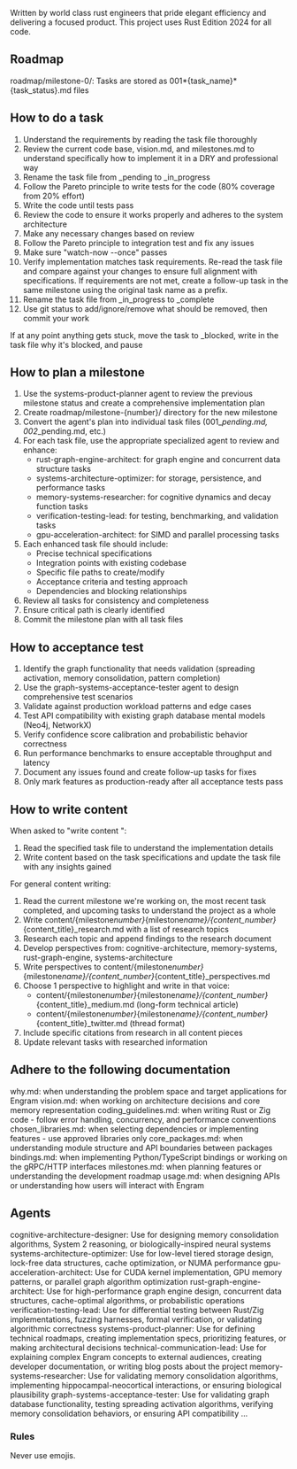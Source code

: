 Written by world class rust engineers that pride elegant efficiency and delivering a focused product.
This project uses Rust Edition 2024 for all code.

## Roadmap

roadmap/milestone-0/: Tasks are stored as 001*{task_name}*{task_status}.md files

## How to do a task

1. Understand the requirements by reading the task file thoroughly
2. Review the current code base, vision.md, and milestones.md to understand specifically how to implement it in a DRY and professional way
3. Rename the task file from \_pending to \_in_progress
4. Follow the Pareto principle to write tests for the code (80% coverage from 20% effort)
5. Write the code until tests pass
6. Review the code to ensure it works properly and adheres to the system architecture
7. Make any necessary changes based on review
8. Follow the Pareto principle to integration test and fix any issues
9. Make sure "watch-now --once" passes
10. Verify implementation matches task requirements. Re-read the task file and compare against your changes to ensure full alignment with specifications. If requirements are not met, create a follow-up task in the same milestone using the original task name as a prefix.
11. Rename the task file from \_in_progress to \_complete
12. Use git status to add/ignore/remove what should be removed, then commit your work

If at any point anything gets stuck, move the task to \_blocked, write in the task file why it's blocked, and pause

## How to plan a milestone

1. Use the systems-product-planner agent to review the previous milestone status and create a comprehensive implementation plan
2. Create roadmap/milestone-{number}/ directory for the new milestone
3. Convert the agent's plan into individual task files (001_*_pending.md, 002_*_pending.md, etc.)
4. For each task file, use the appropriate specialized agent to review and enhance:
   - rust-graph-engine-architect: for graph engine and concurrent data structure tasks
   - systems-architecture-optimizer: for storage, persistence, and performance tasks
   - memory-systems-researcher: for cognitive dynamics and decay function tasks
   - verification-testing-lead: for testing, benchmarking, and validation tasks
   - gpu-acceleration-architect: for SIMD and parallel processing tasks
5. Each enhanced task file should include:
   - Precise technical specifications
   - Integration points with existing codebase
   - Specific file paths to create/modify
   - Acceptance criteria and testing approach
   - Dependencies and blocking relationships
6. Review all tasks for consistency and completeness
7. Ensure critical path is clearly identified
8. Commit the milestone plan with all task files

## How to acceptance test

1. Identify the graph functionality that needs validation (spreading activation, memory consolidation, pattern completion)
2. Use the graph-systems-acceptance-tester agent to design comprehensive test scenarios
3. Validate against production workload patterns and edge cases
4. Test API compatibility with existing graph database mental models (Neo4j, NetworkX)
5. Verify confidence score calibration and probabilistic behavior correctness
6. Run performance benchmarks to ensure acceptable throughput and latency
7. Document any issues found and create follow-up tasks for fixes
8. Only mark features as production-ready after all acceptance tests pass

## How to write content

When asked to "write content <task file>":
1. Read the specified task file to understand the implementation details
2. Write content based on the task specifications and update the task file with any insights gained

For general content writing:
1. Read the current milestone we're working on, the most recent task completed, and upcoming tasks to understand the project as a whole
2. Write content/{milestone*number}*{milestone*name}/{content_number}*{content_title}\_research.md with a list of research topics
3. Research each topic and append findings to the research document
4. Develop perspectives from: cognitive-architecture, memory-systems, rust-graph-engine, systems-architecture
5. Write perspectives to content/{milestone*number}*{milestone*name}/{content_number}*{content_title}\_perspectives.md
6. Choose 1 perspective to highlight and write in that voice:
    - content/{milestone*number}*{milestone*name}/{content_number}*{content_title}\_medium.md (long-form technical article)
    - content/{milestone*number}*{milestone*name}/{content_number}*{content_title}\_twitter.md (thread format)
7. Include specific citations from research in all content pieces
8. Update relevant tasks with researched information

## Adhere to the following documentation

why.md: when understanding the problem space and target applications for Engram
vision.md: when working on architecture decisions and core memory representation
coding_guidelines.md: when writing Rust or Zig code - follow error handling, concurrency, and performance conventions
chosen_libraries.md: when selecting dependencies or implementing features - use approved libraries only
core_packages.md: when understanding module structure and API boundaries between packages
bindings.md: when implementing Python/TypeScript bindings or working on the gRPC/HTTP interfaces
milestones.md: when planning features or understanding the development roadmap
usage.md: when designing APIs or understanding how users will interact with Engram

## Agents

cognitive-architecture-designer: Use for designing memory consolidation algorithms, System 2 reasoning, or biologically-inspired neural systems
systems-architecture-optimizer: Use for low-level tiered storage design, lock-free data structures, cache optimization, or NUMA performance
gpu-acceleration-architect: Use for CUDA kernel implementation, GPU memory patterns, or parallel graph algorithm optimization
rust-graph-engine-architect: Use for high-performance graph engine design, concurrent data structures, cache-optimal algorithms, or probabilistic operations
verification-testing-lead: Use for differential testing between Rust/Zig implementations, fuzzing harnesses, formal verification, or validating algorithmic correctness
systems-product-planner: Use for defining technical roadmaps, creating implementation specs, prioritizing features, or making architectural decisions
technical-communication-lead: Use for explaining complex Engram concepts to external audiences, creating developer documentation, or writing blog posts about the project
memory-systems-researcher: Use for validating memory consolidation algorithms, implementing hippocampal-neocortical interactions, or ensuring biological plausibility
graph-systems-acceptance-tester: Use for validating graph database functionality, testing spreading activation algorithms, verifying memory consolidation behaviors, or ensuring API compatibility
...

### Rules

Never use emojis.
